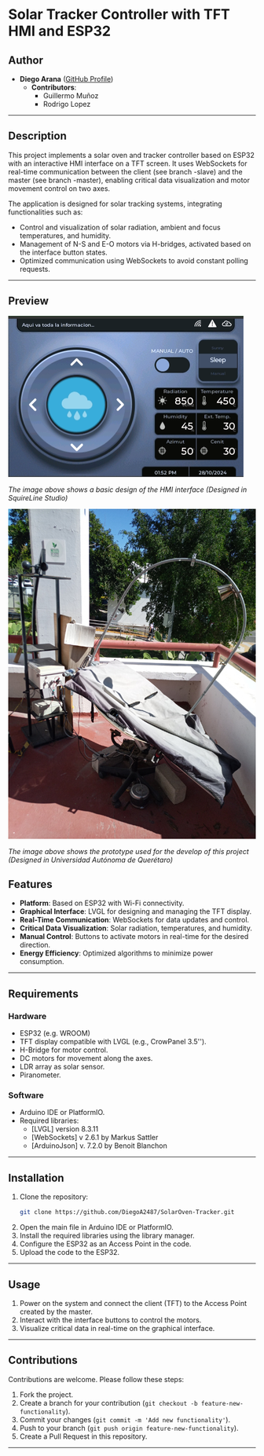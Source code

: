 # Solar Tracker Controller with TFT HMI and ESP32

## Author

- **Diego Arana** ([GitHub Profile](https://github.com/DiegoA2487))
  - **Contributors**:
    - Guillermo Muñoz
    - Rodrigo Lopez

---

## Description

This project implements a solar oven and tracker controller based on ESP32 with an interactive HMI interface on a TFT screen. It uses WebSockets for real-time communication between the client (see branch -slave) and the master (see branch -master), enabling critical data visualization and motor movement control on two axes.

The application is designed for solar tracking systems, integrating functionalities such as:

- Control and visualization of solar radiation, ambient and focus temperatures, and humidity.
- Management of N-S and E-O motors via H-bridges, activated based on the interface button states.
- Optimized communication using WebSockets to avoid constant polling requests.

---
## Preview

![Interface Preview](interface_design.png)

_The image above shows a basic design of the HMI interface (Designed in SquireLine Studio)_

![Prototype Preview](prototype_preview.jpg)

_The image above shows the prototype used for the develop of this project (Designed in Universidad Autónoma de Querétaro)_

## Features

- **Platform**: Based on ESP32 with Wi-Fi connectivity.
- **Graphical Interface**: LVGL for designing and managing the TFT display.
- **Real-Time Communication**: WebSockets for data updates and control.
- **Critical Data Visualization**: Solar radiation, temperatures, and humidity.
- **Manual Control**: Buttons to activate motors in real-time for the desired direction.
- **Energy Efficiency**: Optimized algorithms to minimize power consumption.

---

## Requirements

### Hardware

- ESP32 (e.g. WROOM)
- TFT display compatible with LVGL (e.g., CrowPanel 3.5'').
- H-Bridge for motor control.
- DC motors for movement along the axes.
- LDR array as solar sensor.
- Piranometer. 

### Software

- Arduino IDE or PlatformIO.
- Required libraries:
  - [LVGL] version 8.3.11
  - [WebSockets] v 2.6.1 by Markus Sattler
  - [ArduinoJson] v. 7.2.0 by Benoit Blanchon

---

## Installation

1. Clone the repository:
   ```bash
   git clone https://github.com/DiegoA2487/SolarOven-Tracker.git
   ```
2. Open the main file in Arduino IDE or PlatformIO.
3. Install the required libraries using the library manager.
4. Configure the ESP32 as an Access Point in the code.
5. Upload the code to the ESP32.

---

## Usage

1. Power on the system and connect the client (TFT) to the Access Point created by the master.
2. Interact with the interface buttons to control the motors.
3. Visualize critical data in real-time on the graphical interface.

---

## Contributions

Contributions are welcome. Please follow these steps:

1. Fork the project.
2. Create a branch for your contribution (`git checkout -b feature-new-functionality`).
3. Commit your changes (`git commit -m 'Add new functionality'`).
4. Push to your branch (`git push origin feature-new-functionality`).
5. Create a Pull Request in this repository.

---
